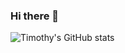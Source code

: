 ### Hi there 👋

<!--
**timkmitchell/timkmitchell** is a ✨ _special_ ✨ repository because its `README.md` (this file) appears on your GitHub profile.

Here are some ideas to get you started:

- 🔭 I’m currently working on ...
- 🌱 I’m currently learning ...
- 👯 I’m looking to collaborate on ...
- 🤔 I’m looking for help with ...
- 💬 Ask me about ...
- 📫 How to reach me: ...
- 😄 Pronouns: ...
- ⚡ Fun fact: ...
-->

![Timothy's GitHub stats](https://github-readme-stats.vercel.app/api?username=timkmitchell&show=reviews,discussions_started,discussions_answered,prs_merged,prs_merged_percentage)
